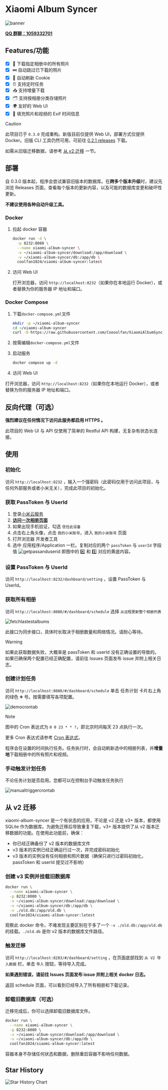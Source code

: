 # Xiaomi Album Syncer

![banner](./static/banner.avif)

**[QQ 群聊：1059332701](https://qm.qq.com/q/H2trW6JWM4)**

## Features/功能

- [x] 📸 下载指定相册中的所有照片
- [x] ⏭️ 自动跳过已下载的照片
- [x] 🔄 自动刷新 Cookie
- [x] ⏰ 支持定时任务
- [x] 📥 支持增量下载
- [x] 🗂️ 支持按相册分类存储照片
- [x] 🌍 友好的 Web UI
- [x] 📅 填充照片和视频的 Exif 时间信息

> [!CAUTION] 
> 此项目已于 `0.3.0` 完成重构。新版目前仅提供 Web UI，部署方式仅提供 Docker。旧版 CLI 工具仍然可用，可前往 [0.2.1 releases](https://github.com/Coooolfan/XiaomiAlbumSyncer/releases/tag/0.2.1) 下载。
>
> 如需从旧版迁移数据，请参考 [从 v2 迁移](#从v2迁移) 一节。

## 部署

自 0.3.0 版本起，程序会尝试兼容旧版本的数据库。在**跨多个版本升级**时，建议先浏览 Releases 页面，查看每个版本的更新内容，以及可能的数据库变更和破坏性更新。

**不建议使用各种自动升级工具。**

### Docker

1. 拉起 docker 容器

    ```bash
    docker run -d \
      -p 8232:8080 \
      --name xiaomi-album-syncer \
      -v ~/xiaomi-album-syncer/download:/app/download \
      -v ~/xiaomi-album-syncer/db:/app/db \
      coolfan1024/xiaomi-album-syncer:latest
    ```

2. 访问 Web UI

   打开浏览器，访问 `http://localhost:8232`（如果你在本地运行 Docker），或者替换为你的服务器 IP 地址和端口。

### Docker Compose

1. 下载`docker-compsoe.yml`文件
    ```bash
    mkdir -p ~/xiaomi-album-syncer
    cd ~/xiaomi-album-syncer
    curl -O https://raw.githubusercontent.com/Coooolfan/XiaomiAlbumSyncer/main/docker-compose.yml
    ```
2. 按需编辑`docker-compose.yml`文件

3. 启动服务
    ```bash
    docker compose up -d
    ```
4. 访问 Web UI

  打开浏览器，访问 `http://localhost:8232`（如果你在本地运行 Docker），或者替换为你的服务器 IP 地址和端口。

## 反向代理（可选）

**强烈建议在任何情况下访问此服务都启用 HTTPS 。**

此项目的 Web UI 与 API 仅使用了简单的 Restful API 构建，无复杂有状态长连接。

## 使用

### 初始化

访问 `http://localhost:8232` ，输入一个强密码（此密码仅用于访问此项目，与任何外部服务或者小米无关），完成此项目的初始化。


### 获取 PassToken 与 UserId

1. 登录[小米云服务](https://i.mi.com/)
2. **[访问一次相册页面](https://i.mi.com/gallery/h5#/)**
3. 如果出现手机验证，勾选 `信任此设备`
4. 点击右上角头像，点击 `我的小米账号`，进入 `我的小米账号` 页面
5. 打开浏览器 开发者工具
6. 选中 应用程序/Application 一栏。复制对应的两个 `passToken` 与 `userId` 字段值
![getpassanduserid](static/copybydevtool.avif)
即图中的 4️⃣ 和 5️⃣ 对应的黄底内容。

### 设置 PassToken 与 UserId

访问 `http://localhost:8232/dashboard/setting` ，设置 PassToken 与 UserId。

### 获取所有相册

访问 `http://localhost:8080/#/dashboard/schedule` 选择 `从远程更新整个相册列表`

![fetchlastestalbums](static/fetchlastestalbums.avif)

此接口为同步接口，具体时长取决于相册数量和网络情况。请耐心等待。

> [!WARNING] 
> 如果此获取数据失败，大概率是 passToken 和 userId 没有正确设置的导致的。如果已确保两个配置已经正确配置，请前往 Issues 页面发布 issue 并附上相关日志。

### 创建计划任务

访问 `http://localhost:8080/#/dashboard/schedule` 单击 任务计划 卡片右上角的绿色 ➕ 号。按需要填写各项配置。

![democrontab](./static/democrontab.avif)

> [!NOTE]
> 图中的 Cron 表达式为 `0 0 23 * * ?`，即北京时间每天 23 点执行一次。
> 
> 更多 Cron 表达式请参考 [Cron 表达式](https://cron.qqe2.com/)。

程序会在设置的时间执行任务。任务执行时，会自动刷新选中的相册列表，并**增量地**下载相册中的所有照片和视频。

### 手动触发计划任务

不论任务计划是否启用。您都可以在控制台手动触发任务执行

![manualtriggercrontab](static/manualtriggercrontab.avif)

<div id="从v2迁移"></div>

## 从 v2 迁移

xiaomi-album-syncer 是一个有状态的应用，不论是 v2 还是 v3+ 版本，都使用 SQLite 作为数据库。为避免迁移后导致重复下载，v3+ 版本提供了从 v2 版本迁移数据的功能。在使用此功能前，确保：

- 你已经正确备份了 v2 版本的数据库文件
- v3 版本的实例已经正确运行过一次，并完成密码初始化
- v3 版本的实例没有任何相册和照片数据（确保只进行过密码初始化，passToken 和 userId 提交过不影响）

### 创建 v3 实例并挂载旧数据库

```bash
docker run \
  --name xiaomi-album-syncer \
  -p 8232:8080 \
  -v ~/xiaomi-album-syncer/download:/app/download \
  -v ~/xiaomi-album-syncer/db:/app/db \
  -v ./old.db:/app/old.db \
  coolfan1024/xiaomi-album-syncer:latest
```

观察此 docker 命令，不难发现主要区别在于多了一个 `-v ./old.db:/app/old.db` 的挂载。`./old.db` 是你 v2 版本的数据库文件路径。

### 触发迁移

访问 `http://localhost:8283/#/dashboard/setting` ，在页面底部找到 `从 V2 导入数据` 栏，单击 `导入` 按钮，等待导入完成。

**如果遇到错误，请前往 Issues 页面发布 issue 并附上相关 docker 日志。**

返回 schedule 页面，可以看到已经导入了所有相册和下载记录。

### 卸载旧数据库（可选）

迁移完成后，你可以选择卸载旧数据库文件。

```bash
docker run \
  --name xiaomi-album-syncer \
  -p 8232:8080 \
  -v ~/xiaomi-album-syncer/download:/app/download \
  -v ~/xiaomi-album-syncer/db:/app/db \
  coolfan1024/xiaomi-album-syncer:latest
```

容器本身不存储任何状态和数据，删除重启容器不影响任何数据。

## Star History

<picture>
  <source
    media="(prefers-color-scheme: dark)"
    srcset="
      https://api.star-history.com/svg?repos=Coooolfan/XiaomiAlbumSyncer&type=Date&theme=dark
    "
  />
  <source
    media="(prefers-color-scheme: light)"
    srcset="
      https://api.star-history.com/svg?repos=Coooolfan/XiaomiAlbumSyncer&type=Date
    "
  />
  <img
    alt="Star History Chart"
    src="https://api.star-history.com/svg?repos=Coooolfan/XiaomiAlbumSyncer&type=Date"
  />
</picture>

